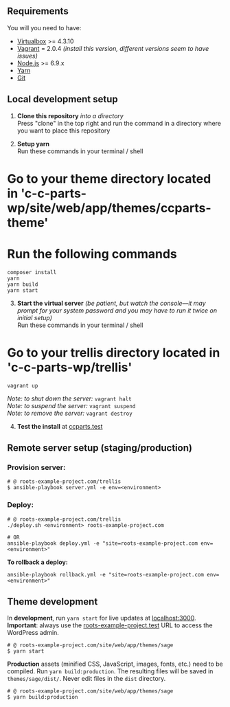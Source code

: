 ## Requirements

You will you need to have:

* [Virtualbox](https://www.virtualbox.org/wiki/Downloads) >= 4.3.10
* [Vagrant](https://releases.hashicorp.com/vagrant/2.0.4/) = 2.0.4 *(install this version, different versions seem to have issues)*
* [Node.js](http://nodejs.org/) >= 6.9.x
* [Yarn](https://yarnpkg.com/en/docs/install)
* [Git](https://git-scm.com)

## Local development setup

1. **Clone this repository** *into a directory*  
  Press "clone" in the top right and run the command in a directory where you want to place this repository

2. **Setup yarn**  
  Run these commands in your terminal / shell  
  # Go to your theme directory located in 'c-c-parts-wp/site/web/app/themes/ccparts-theme'  
  # Run the following commands  
  ```composer install```  
  ```yarn```  
  ```yarn build```  
  ```yarn start```

3. **Start the virtual server** *(be patient, but watch the console––it may prompt for your system password and you may have to run it twice on initial setup)*  
  Run these commands in your terminal / shell
  # Go to your trellis directory located in 'c-c-parts-wp/trellis'  
  ```vagrant up```

  _Note: to shut down the server:_ `vagrant halt`  
  _Note: to suspend the server:_ `vagrant suspend`  
  _Note: to remove the server:_ `vagrant destroy`  

4. **Test the install** at [ccparts.test](http://ccparts.test/)

## Remote server setup (staging/production)

### Provision server:
```shell
# @ roots-example-project.com/trellis
$ ansible-playbook server.yml -e env=<environment>
```

### Deploy:
```shell
# @ roots-example-project.com/trellis
./deploy.sh <environment> roots-example-project.com

# OR
ansible-playbook deploy.yml -e "site=roots-example-project.com env=<environment>"
```

**To rollback a deploy:**
```shell
ansible-playbook rollback.yml -e "site=roots-example-project.com env=<environment>"
```

## Theme development

In **development**, run `yarn start` for live updates at [localhost:3000](http://localhost:3000). **Important**: always use the [roots-example-project.test](http://roots-example-project.test/wp/wp-admin/) URL to access the WordPress admin.
```shell
# @ roots-example-project.com/site/web/app/themes/sage
$ yarn start
```

**Production** assets (minified CSS, JavaScript, images, fonts, etc.) need to be compiled. Run `yarn build:production`. The resulting files will be saved in `themes/sage/dist/`. Never edit files in the `dist` directory.

```shell
# @ roots-example-project.com/site/web/app/themes/sage
$ yarn build:production
```
